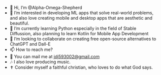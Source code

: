 - 👋 Hi, I’m @Alpha-Omega-Shepherd
- 👀 I’m interested in developing ML apps that solve real-world problems, and also love creating mobile and desktop apps that are aesthetic and beautiful.
- 🌱 I’m currently learning Python especially in the field of Stable Diffussion, also planning to learn Kotlin for Mobile App Development
- 💞️ I’m looking to collaborate on creating free open-source alternatives to ChatGPT and Dall-E
- 📫 How to reach me?
- 📩 You can mail me at jdj593002@gmail.com
- 🎶 I also love producing music.
- ✝️ Consider myself a faithful christian, who loves to do what God says.

<!---
Alpha-Omega-Shepherd/Alpha-Omega-Shepherd is a ✨ special ✨ repository because its `README.md` (this file) appears on your GitHub profile.
You can click the Preview link to take a look at your changes.
--->
